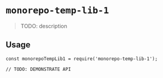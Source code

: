 # `monorepo-temp-lib-1`

> TODO: description

## Usage

```
const monorepoTempLib1 = require('monorepo-temp-lib-1');

// TODO: DEMONSTRATE API
```
